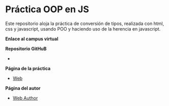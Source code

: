 # Práctica OOP en JS

Este repositorio aloja la práctica de conversión de tipos, realizada con html, css y javascript, usando POO y haciendo uso de la herencia en javascript.




**Enlace al campus virtual**


**Repositorio GitHuB**

* [](https://github.com/alu0100786330/object-oriented-programming-in-js-ericconi-dsi-1516)

**Página de la práctica**

* [Web]()

**Página del autor**

* [Web Author]()

